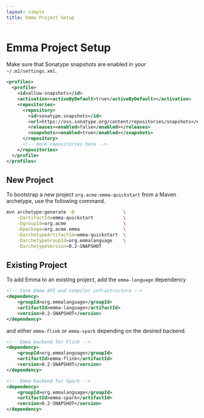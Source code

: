 ```yaml
---
layout: simple
title: Emma Project Setup
---
```


# Emma Project Setup

Make sure that Sonatype snapshots are enabled in your `~/.m2/settings.xml`.

```xml
<profiles>
  <profile>
    <id>allow-snapshots</id>
    <activation><activeByDefault>true</activeByDefault></activation>
    <repositories>
      <repository>
        <id>sonatype.snapshots</id>
        <url>https://oss.sonatype.org/content/repositories/snapshots</url>
        <releases><enabled>false</enabled></releases>
        <snapshots><enabled>true</enabled></snapshots>
      </repository>
      <!-- more repositories here -->
    </repositories>
  </profile>
</profiles>
```

## New Project

To bootstrap a new project `org.acme:emma-quickstart` from a Maven archetype, use the following command.

```bash
mvn archetype:generate -B                  \
    -DartifactId=emma-quickstart           \
    -DgroupId=org.acme                     \
    -Dpackage=org.acme.emma                \
    -DarchetypeArtifactId=emma-quickstart  \
    -DarchetypeGroupId=org.emmalanguage    \
    -DarchetypeVersion=0.2-SNAPSHOT
```

## Existing Project

To add Emma to an existing project, add the `emma-language` dependency

```xml
<!-- Core Emma API and compiler infrastructure -->
<dependency>
    <groupId>org.emmalanguage</groupId>
    <artifactId>emma-language</artifactId>
    <version>0.2-SNAPSHOT</version>
</dependency>
```

and either `emma-flink` or `emma-spark` depending on the desired backend.

```xml
<!-- Emma backend for Flink -->
<dependency>
    <groupId>org.emmalanguage</groupId>
    <artifactId>emma-flink</artifactId>
    <version>0.2-SNAPSHOT</version>
</dependency>
```

```xml
<!-- Emma backend for Spark -->
<dependency>
    <groupId>org.emmalanguage</groupId>
    <artifactId>emma-spark</artifactId>
    <version>0.2-SNAPSHOT</version>
</dependency>
```
